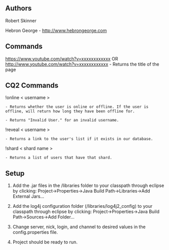 Authors
-------------------------
Robert Skinner

Hebron George - http://www.hebrongeorge.com



Commands
-------------------------

https://www.youtube.com/watch?v=xxxxxxxxxxxx OR http://www.youtube.com/watch?v=xxxxxxxxxxxx
	- Returns the title of the page


CQ2 Commands
-------------------------

!online < username >

	- Returns whether the user is online or offline. If the user is offline, will return how long they have been offline for.
	
	- Returns "Invalid User." for an invalid username.
	

!reveal < username >

	- Returns a link to the user's list if it exists in our database.
	
!shard < shard name >

	- Returns a list of users that have that shard.



Setup
-------------------------

1. Add the .jar files in the /libraries folder to your classpath through eclipse by clicking:
	Project->Properties->Java Build Path->Libraries->Add External Jars...

2. Add the log4j configuration folder (/libraries/log4j2_config) to your classpath through eclipse by clicking:
	Project->Properties->Java Build Path->Sources->Add Folder...

3. Change server, nick, login, and channel to desired values in the config.properties file.

4. Project should be ready to run.
